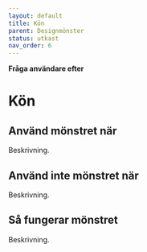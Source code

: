 ```yaml
---
layout: default
title: Kön
parent: Designmönster
status: utkast
nav_order: 6
---
```


**Fråga användare efter**

# Kön

## Använd mönstret när

Beskrivning.

## Använd inte mönstret när

Beskrivning.

## Så fungerar mönstret

Beskrivning.
